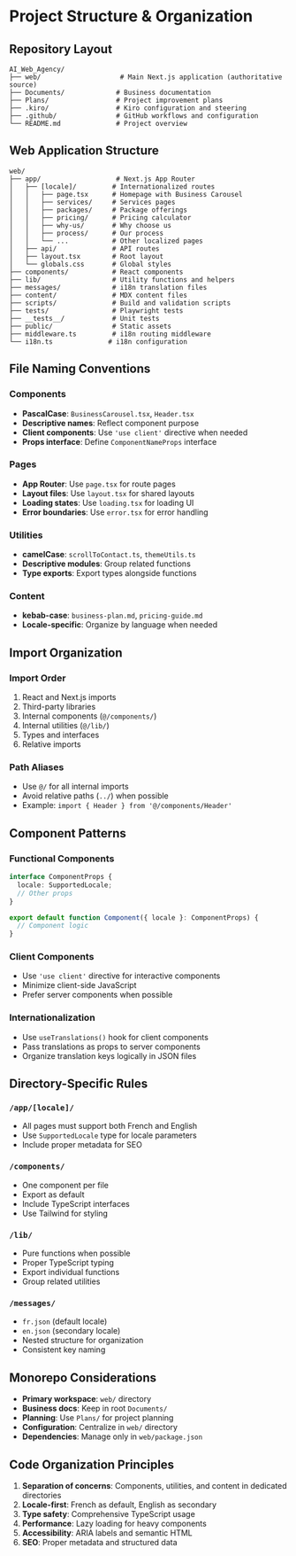 # Project Structure & Organization

## Repository Layout

```
AI_Web_Agency/
├── web/                    # Main Next.js application (authoritative source)
├── Documents/             # Business documentation
├── Plans/                 # Project improvement plans
├── .kiro/                 # Kiro configuration and steering
├── .github/               # GitHub workflows and configuration
└── README.md              # Project overview
```

## Web Application Structure

```
web/
├── app/                   # Next.js App Router
│   ├── [locale]/         # Internationalized routes
│   │   ├── page.tsx      # Homepage with Business Carousel
│   │   ├── services/     # Services pages
│   │   ├── packages/     # Package offerings
│   │   ├── pricing/      # Pricing calculator
│   │   ├── why-us/       # Why choose us
│   │   ├── process/      # Our process
│   │   └── ...           # Other localized pages
│   ├── api/              # API routes
│   ├── layout.tsx        # Root layout
│   └── globals.css       # Global styles
├── components/           # React components
├── lib/                  # Utility functions and helpers
├── messages/             # i18n translation files
├── content/              # MDX content files
├── scripts/              # Build and validation scripts
├── tests/                # Playwright tests
├── __tests__/            # Unit tests
├── public/               # Static assets
├── middleware.ts         # i18n routing middleware
└── i18n.ts              # i18n configuration
```

## File Naming Conventions

### Components
- **PascalCase**: `BusinessCarousel.tsx`, `Header.tsx`
- **Descriptive names**: Reflect component purpose
- **Client components**: Use `'use client'` directive when needed
- **Props interface**: Define `ComponentNameProps` interface

### Pages
- **App Router**: Use `page.tsx` for route pages
- **Layout files**: Use `layout.tsx` for shared layouts
- **Loading states**: Use `loading.tsx` for loading UI
- **Error boundaries**: Use `error.tsx` for error handling

### Utilities
- **camelCase**: `scrollToContact.ts`, `themeUtils.ts`
- **Descriptive modules**: Group related functions
- **Type exports**: Export types alongside functions

### Content
- **kebab-case**: `business-plan.md`, `pricing-guide.md`
- **Locale-specific**: Organize by language when needed

## Import Organization

### Import Order
1. React and Next.js imports
2. Third-party libraries
3. Internal components (`@/components/`)
4. Internal utilities (`@/lib/`)
5. Types and interfaces
6. Relative imports

### Path Aliases
- Use `@/` for all internal imports
- Avoid relative paths (`../`) when possible
- Example: `import { Header } from '@/components/Header'`

## Component Patterns

### Functional Components
```typescript
interface ComponentProps {
  locale: SupportedLocale;
  // Other props
}

export default function Component({ locale }: ComponentProps) {
  // Component logic
}
```

### Client Components
- Use `'use client'` directive for interactive components
- Minimize client-side JavaScript
- Prefer server components when possible

### Internationalization
- Use `useTranslations()` hook for client components
- Pass translations as props to server components
- Organize translation keys logically in JSON files

## Directory-Specific Rules

### `/app/[locale]/`
- All pages must support both French and English
- Use `SupportedLocale` type for locale parameters
- Include proper metadata for SEO

### `/components/`
- One component per file
- Export as default
- Include TypeScript interfaces
- Use Tailwind for styling

### `/lib/`
- Pure functions when possible
- Proper TypeScript typing
- Export individual functions
- Group related utilities

### `/messages/`
- `fr.json` (default locale)
- `en.json` (secondary locale)
- Nested structure for organization
- Consistent key naming

## Monorepo Considerations

- **Primary workspace**: `web/` directory
- **Business docs**: Keep in root `Documents/`
- **Planning**: Use `Plans/` for project planning
- **Configuration**: Centralize in `web/` directory
- **Dependencies**: Manage only in `web/package.json`

## Code Organization Principles

1. **Separation of concerns**: Components, utilities, and content in dedicated directories
2. **Locale-first**: French as default, English as secondary
3. **Type safety**: Comprehensive TypeScript usage
4. **Performance**: Lazy loading for heavy components
5. **Accessibility**: ARIA labels and semantic HTML
6. **SEO**: Proper metadata and structured data